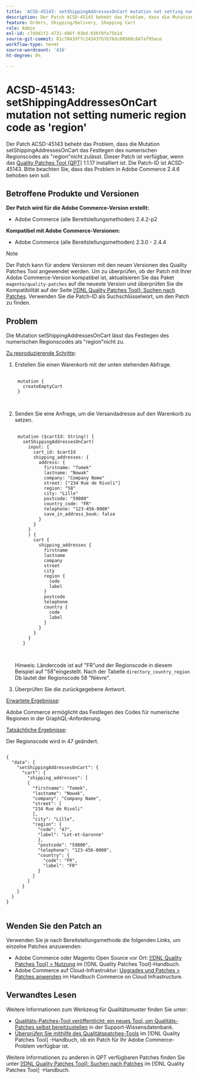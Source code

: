 ```yaml
---
title: 'ACSD-45143: setShippingAddressesOnCart mutation not setting numeric region code as ''region'''
description: Der Patch ACSD-45143 behebt das Problem, dass die Mutation setShippingAddressesOnCart das Festlegen des numerischen Regionscodes als "region"nicht zulässt. Dieser Patch ist verfügbar, wenn das [Quality Patches Tool (QPT)](https://experienceleague.adobe.com/en/docs/commerce-knowledge-base/kb/announcements/commerce-announcements/magento-quality-patches-released-new-tool-to-self-serve-quality-patches) 1.1.17 installiert ist. Die Patch-ID ist ACSD-45143. Bitte beachten Sie, dass das Problem in Adobe Commerce 2.4.6 behoben sein soll.
feature: Orders, Shipping/Delivery, Shopping Cart
role: Admin
exl-id: c7d9d1f2-4731-406f-93bd-036f0fe75b1d
source-git-commit: 81c78439f7c243437b7b76dc80560c847af95ace
workflow-type: tm+mt
source-wordcount: '416'
ht-degree: 0%

---
```


# ACSD-45143: setShippingAddressesOnCart mutation not setting numeric region code as &#39;region&#39;

Der Patch ACSD-45143 behebt das Problem, dass die Mutation setShippingAddressesOnCart das Festlegen des numerischen Regionscodes als &quot;region&quot;nicht zulässt. Dieser Patch ist verfügbar, wenn das [Quality Patches Tool (QPT)](https://experienceleague.adobe.com/en/docs/commerce-knowledge-base/kb/announcements/commerce-announcements/magento-quality-patches-released-new-tool-to-self-serve-quality-patches) 1.1.17 installiert ist. Die Patch-ID ist ACSD-45143. Bitte beachten Sie, dass das Problem in Adobe Commerce 2.4.6 behoben sein soll.

## Betroffene Produkte und Versionen

**Der Patch wird für die Adobe Commerce-Version erstellt:**

* Adobe Commerce (alle Bereitstellungsmethoden) 2.4.2-p2

**Kompatibel mit Adobe Commerce-Versionen:**

* Adobe Commerce (alle Bereitstellungsmethoden) 2.3.0 - 2.4.4

>[!NOTE]
>
>Der Patch kann für andere Versionen mit den neuen Versionen des Quality Patches Tool angewendet werden. Um zu überprüfen, ob der Patch mit Ihrer Adobe Commerce-Version kompatibel ist, aktualisieren Sie das Paket `magento/quality-patches` auf die neueste Version und überprüfen Sie die Kompatibilität auf der Seite [[!DNL Quality Patches Tool]: Suchen nach Patches](https://experienceleague.adobe.com/en/docs/commerce-knowledge-base/kb/announcements/commerce-announcements/magento-quality-patches-released-new-tool-to-self-serve-quality-patches). Verwenden Sie die Patch-ID als Suchschlüsselwort, um den Patch zu finden.

## Problem

Die Mutation setShippingAddressesOnCart lässt das Festlegen des numerischen Regionscodes als &quot;region&quot;nicht zu.

<u>Zu reproduzierende Schritte</u>:

1. Erstellen Sie einen Warenkorb mit der unten stehenden Abfrage.

   <pre>
    <code class="language-graphql">
    mutation {
      createEmptyCart
    }
    </code>
    </pre>

1. Senden Sie eine Anfrage, um die Versandadresse auf den Warenkorb zu setzen.

   <pre>
    <code class="language-graphql">
    mutation ($cartId: String!) {
      setShippingAddressesOnCart(
        input: {
          cart_id: $cartId
          shipping_addresses: {
            address: {
              firstname: "Tomek"
              lastname: "Nowak"
              company: "Company Name"
              street: ["234 Rue de Rivoli"]
              region: "58"
              city: "Lille"
              postcode: "59800"
              country_code: "FR"
              telephone: "123-456-0000"
              save_in_address_book: false
            }
          }
        }
        ) {
          cart {
            shipping_addresses {
              firstname
              lastname
              company
              street
              city
              region {
                code
                label
              }
              postcode
              telephone
              country {
                code
                label
              }
            }
          }
        }
      }
      </code>
      </pre>

   Hinweis: Ländercode ist auf &quot;FR&quot;und der Regionscode in diesem Beispiel auf &quot;58&quot;eingestellt. Nach der Tabelle `directory_country_region` Db lautet der Regionscode 58 &quot;Nièvre&quot;.

1. Überprüfen Sie die zurückgegebene Antwort.

<u>Erwartete Ergebnisse</u>:

Adobe Commerce ermöglicht das Festlegen des Codes für numerische Regionen in der GraphQL-Anforderung.

<u>Tatsächliche Ergebnisse</u>:

Der Regionscode wird in 47 geändert.

<pre>
<code class="language-graphql">
{
  "data": {
    "setShippingAddressesOnCart": {
      "cart": {
        "shipping_addresses": [
        {
          "firstname": "Tomek",
          "lastname": "Nowak",
          "company": "Company Name",
          "street": [
          "234 Rue de Rivoli"
          ],
          "city": "Lille",
          "region": {
            "code": "47",
            "label": "Lot-et-Garonne"
            },
            "postcode": "59800",
            "telephone": "123-456-0000",
            "country": {
              "code": "FR",
              "label": "FR"
            }
          }
        ]
      }
    }
  }
}
</code>
</pre>

## Wenden Sie den Patch an

Verwenden Sie je nach Bereitstellungsmethode die folgenden Links, um einzelne Patches anzuwenden:

* Adobe Commerce oder Magento Open Source vor Ort: [[!DNL Quality Patches Tool] > Nutzung](/help/tools/quality-patches-tool/usage.md) im [!DNL Quality Patches Tool]-Handbuch.
* Adobe Commerce auf Cloud-Infrastruktur: [Upgrades und Patches > Patches anwenden](https://experienceleague.adobe.com/docs/commerce-cloud-service/user-guide/develop/upgrade/apply-patches.html) im Handbuch Commerce on Cloud Infrastructure.

## Verwandtes Lesen

Weitere Informationen zum Werkzeug für Qualitätsmuster finden Sie unter:

* [Qualitäts-Patches-Tool veröffentlicht: ein neues Tool, um Qualitäts-Patches selbst bereitzustellen](https://experienceleague.adobe.com/en/docs/commerce-knowledge-base/kb/announcements/commerce-announcements/magento-quality-patches-released-new-tool-to-self-serve-quality-patches) in der Support-Wissensdatenbank.
* [Überprüfen Sie mithilfe des Qualitätspatches-Tools](/help/tools/quality-patches-tool/patches-available-in-qpt/check-patch-for-magento-issue-with-magento-quality-patches.md) im [!DNL Quality Patches Tool] -Handbuch, ob ein Patch für Ihr Adobe Commerce-Problem verfügbar ist.

Weitere Informationen zu anderen in QPT verfügbaren Patches finden Sie unter [[!DNL Quality Patches Tool]: Suchen nach Patches](https://experienceleague.adobe.com/tools/commerce-quality-patches/index.html) im [!DNL Quality Patches Tool] -Handbuch.
